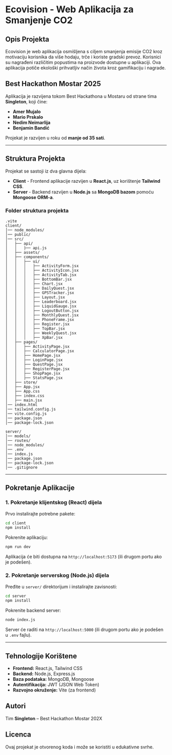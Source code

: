# Ecovision - Web Aplikacija za Smanjenje CO2

## Opis Projekta
Ecovision je web aplikacija osmišljena s ciljem smanjenja emisije CO2 kroz motivaciju korisnika da više hodaju, trče i koriste gradski prevoz. Korisnici su nagrađeni različitim popustima na proizvode dostupne u aplikaciji. Ova aplikacija potiče ekološki prihvatljiv način života kroz gamifikaciju i nagrade.

## Best Hackathon Mostar 2025
Aplikacija je razvijena tokom Best Hackathona u Mostaru od strane tima **Singleton**, koji čine:
- **Amer Mujalo**
- **Mario Prskalo**
- **Nedim Neimarlija**
- **Benjamin Bandić**

Projekat je razvijen u roku od **manje od 35 sati**.

---
## Struktura Projekta
Projekat se sastoji iz dva glavna dijela:
- **Client** - Frontend aplikacije razvijen u **React.js**, uz korištenje **Tailwind CSS**.
- **Server** - Backend razvijen u **Node.js** sa **MongoDB bazom** pomoću **Mongoose ORM-a**.

### **Folder struktura projekta**

```
.vite
client/
│── node_modules/
│── public/
│── src/
│   ├── api/
│   │   ├── api.js
│   ├── assets/
│   ├── components/
│   │   ├── ui/
│   │   │   ├── ActivityForm.jsx
│   │   │   ├── ActivityIcon.jsx
│   │   │   ├── ActivityTab.jsx
│   │   │   ├── BottomBar.jsx
│   │   │   ├── Chart.jsx
│   │   │   ├── DailyQuest.jsx
│   │   │   ├── GPSTracker.jsx
│   │   │   ├── Layout.jsx
│   │   │   ├── Leaderboard.jsx
│   │   │   ├── LiquidGauge.jsx
│   │   │   ├── LogoutButton.jsx
│   │   │   ├── MonthlyQuest.jsx
│   │   │   ├── PhoneFrame.jsx
│   │   │   ├── Register.jsx
│   │   │   ├── TopBar.jsx
│   │   │   ├── WeeklyQuest.jsx
│   │   │   ├── XpBar.jsx
│   ├── pages/
│   │   ├── ActivityPage.jsx
│   │   ├── CalculatorPage.jsx
│   │   ├── HomePage.jsx
│   │   ├── LoginPage.jsx
│   │   ├── QuestPage.jsx
│   │   ├── RegisterPage.jsx
│   │   ├── ShopPage.jsx
│   │   ├── StatsPage.jsx
│   ├── store/
│   ├── App.jsx
│   ├── App.css
│   ├── index.css
│   ├── main.jsx
│── index.html
│── tailwind.config.js
│── vite.config.js
│── package.json
│── package-lock.json

server/
│── models/
│── routes/
│── node_modules/
│── .env
│── index.js
│── package.json
│── package-lock.json
│── .gitignore
```

---
## Pokretanje Aplikacije

### **1. Pokretanje klijentskog (React) dijela**
Prvo instalirajte potrebne pakete:
```sh
cd client
npm install
```
Pokrenite aplikaciju:
```sh
npm run dev
```
Aplikacija će biti dostupna na `http://localhost:5173` (ili drugom portu ako je podešen).

### **2. Pokretanje serverskog (Node.js) dijela**
Pređite u `server/` direktorijum i instalirajte zavisnosti:
```sh
cd server
npm install
```
Pokrenite backend server:
```sh
node index.js
```
Server će raditi na `http://localhost:5000` (ili drugom portu ako je podešen u `.env` fajlu).

---
## Tehnologije Korištene
- **Frontend:** React.js, Tailwind CSS
- **Backend:** Node.js, Express.js
- **Baza podataka:** MongoDB, Mongoose
- **Autentifikacija:** JWT (JSON Web Token)
- **Razvojno okruženje:** Vite (za frontend)

## Autori
Tim **Singleton** – Best Hackathon Mostar 202X

## Licenca
Ovaj projekat je otvorenog koda i može se koristiti u edukativne svrhe.

